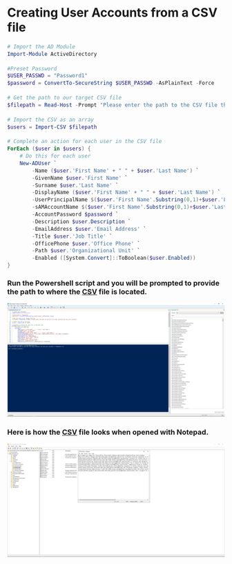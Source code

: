 # Creating User Accounts from a CSV file

```Powershell
# Import the AD Module
Import-Module ActiveDirectory

#Preset Password
$USER_PASSWD = "Password1"
$password = ConvertTo-SecureString $USER_PASSWD -AsPlainText -Force

# Get the path to our target CSV file
$filepath = Read-Host -Prompt "Please enter the path to the CSV file that contains the new user accounts"

# Import the CSV as an array
$users = Import-CSV $filepath

# Complete an action for each user in the CSV file
ForEach ($user in $users) {
    # Do this for each user
    New-ADUser `
        -Name ($user.'First Name' + " " + $user.'Last Name') `
        -GivenName $user.'First Name' `
        -Surname $user.'Last Name' `
        -DisplayName ($user.'First Name' + " " + $user.'Last Name') `
        -UserPrincipalName $($user.'First Name'.Substring(0,1)+$user.'Last Name').ToLower() `
        -sAMAccountName $($user.'First Name'.Substring(0,1)+$user.'Last Name').ToLower() `
        -AccountPassword $password `
        -Description $user.Description `
        -EmailAddress $user.'Email Address' `
        -Title $user.'Job Title' `
        -OfficePhone $user.'Office Phone' `
        -Path $user.'Organizational Unit' `
        -Enabled ([System.Convert]::ToBoolean($user.Enabled))
}
```
### Run the Powershell script and you will be prompted to provide the path to where the [CSV](https://github.com/whuynhit/ActiveDirectory/blob/main/How%20to%20use%20Powershell%20with%20Active%20Directory/Creating%20User%20Accounts%20from%20a%20CSV%20File/sub/NewUsers.csv) file is located.
![csv](https://github.com/whuynhit/ActiveDirectory/blob/main/How%20to%20use%20Powershell%20with%20Active%20Directory/Creating%20User%20Accounts%20from%20a%20CSV%20File/sub/1.png)

### Here is how the [CSV](https://github.com/whuynhit/ActiveDirectory/blob/main/How%20to%20use%20Powershell%20with%20Active%20Directory/Creating%20User%20Accounts%20from%20a%20CSV%20File/sub/NewUsers.csv) file looks when opened with Notepad.
![csv](https://github.com/whuynhit/ActiveDirectory/blob/main/How%20to%20use%20Powershell%20with%20Active%20Directory/Creating%20User%20Accounts%20from%20a%20CSV%20File/sub/2.png)
